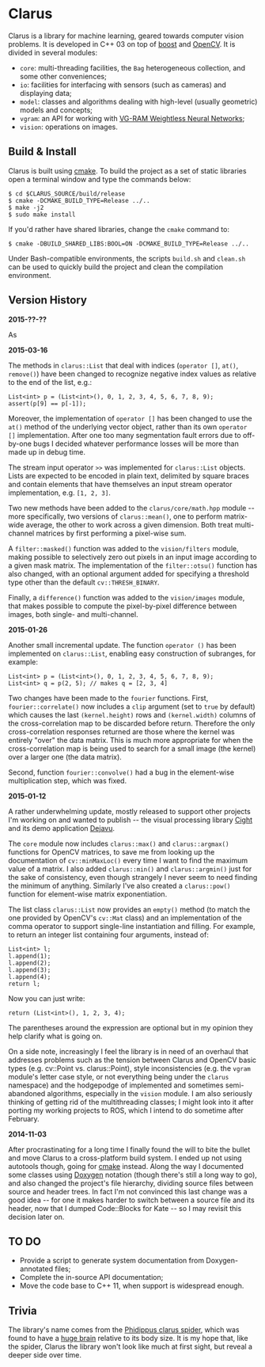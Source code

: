 Clarus
======

Clarus is a library for machine learning, geared towards computer vision problems. It is developed in C++ 03 on top of [boost](http://www.boost.org/) and [OpenCV](http://opencv.org/). It is divided in several modules:

* `core`: multi-threading facilities, the `Bag` heterogeneous collection, and some other conveniences;
* `io`: facilities for interfacing with sensors (such as cameras) and displaying data;
* `model`: classes and algorithms dealing with high-level (usually geometric) models and concepts;
* `vgram`: an API for working with [VG-RAM Weightless Neural Networks](https://github.com/xperroni/Yamabiko/tree/master/2013-2);
* `vision`: operations on images.

Build & Install
---------------

Clarus is built using [cmake](http://www.cmake.org/). To build the project as a set of static libraries open a terminal window and type the commands below:

    $ cd $CLARUS_SOURCE/build/release
    $ cmake -DCMAKE_BUILD_TYPE=Release ../..
    $ make -j2
    $ sudo make install

If you'd rather have shared libraries, change the `cmake` command to:

    $ cmake -DBUILD_SHARED_LIBS:BOOL=ON -DCMAKE_BUILD_TYPE=Release ../..

Under Bash-compatible environments, the scripts `build.sh` and `clean.sh` can be used to quickly build the project and clean the compilation environment.

Version History
---------------

**2015-??-??**

As 

**2015-03-16**

The methods in `clarus::List` that deal with indices (`operator []`, `at()`, `remove()`) have been changed to recognize negative index values as relative to the end of the list, e.g.:

    List<int> p = (List<int>(), 0, 1, 2, 3, 4, 5, 6, 7, 8, 9);
    assert(p[9] == p[-1]);

Moreover, the implementation of `operator []` has been changed to use the `at()` method of the underlying vector object, rather than its own `operator []` implementation. After one too many segmentation fault errors due to off-by-one bugs I decided whatever performance losses will be more than made up in debug time.

The stream input operator `>>` was implemented for `clarus::List` objects. Lists are expected to be encoded in plain text, delimited by square braces and contain elements that have themselves an input stream operator implementation, e.g. `[1, 2, 3]`.

Two new methods have been added to the `clarus/core/math.hpp` module -- more specifically, two versions of `clarus::mean()`, one to perform matrix-wide average, the other to work across a given dimension. Both treat multi-channel matrices by first performing a pixel-wise sum.

A `filter::masked()` function was added to the `vision/filters` module, making possible to selectively zero out pixels in an input image according to a given mask matrix. The implementation of the `filter::otsu()` function has also changed, with an optional argument added for specifying a threshold type other than the default `cv::THRESH_BINARY`.

Finally, a `difference()` function was added to the `vision/images` module, that makes possible to compute the pixel-by-pixel difference between images, both single- and multi-channel.

**2015-01-26**

Another small incremental update. The function `operator ()` has been implemented on `clarus::List`, enabling easy construction of subranges, for example:

    List<int> p = (List<int>(), 0, 1, 2, 3, 4, 5, 6, 7, 8, 9);
    List<int> q = p(2, 5); // makes q = [2, 3, 4]

Two changes have been made to the `fourier` functions. First, `fourier::correlate()` now includes a `clip` argument (set to `true` by default) which causes the last `(kernel.height)` rows and `(kernel.width)` columns of the cross-correlation map to be discarded before return. Therefore the only cross-correlation responses returned are those where the kernel was entirely "over" the data matrix. This is much more appropriate for when the cross-correlation map is being used to search for a small image (the kernel) over a larger one (the data matrix).

Second, function `fourier::convolve()` had a bug in the element-wise multiplication step, which was fixed.

**2015-01-12**

A rather underwhelming update, mostly released to support other projects I'm working on and wanted to publish -- the visual processing library [Cight](https://github.com/xperroni/Cight) and its demo application [Dejavu](https://github.com/xperroni/Dejavu).

The `core` module now includes `clarus::max()` and `clarus::argmax()` functions for OpenCV matrices, to save me from looking up the documentation of `cv::minMaxLoc()` every time I want to find the maximum value of a matrix. I also added `clarus::min()` and `clarus::argmin()` just for the sake of consistency, even though strangely I never seem to need finding the minimum of anything. Similarly I've also created a `clarus::pow()` function for element-wise matrix exponentiation.

The list class `clarus::List` now provides an `empty()` method (to match the one provided by OpenCV's `cv::Mat` class) and an implementation of the comma operator to support single-line instantiation and filling. For example, to return an integer list containing four arguments, instead of:

    List<int> l;
    l.append(1);
    l.append(2);
    l.append(3);
    l.append(4);
    return l;

Now you can just write:

    return (List<int>(), 1, 2, 3, 4);

The parentheses around the expression are optional but in my opinion they help clarify what is going on.

On a side note, increasingly I feel the library is in need of an overhaul that addresses problems such as the tension between Clarus and OpenCV basic types (e.g. cv::Point vs. clarus::Point), style inconsistencies (e.g. the `vgram` module's letter case style, or not everything being under the `clarus` namespace) and the hodgepodge of implemented and sometimes semi-abandoned algorithms, especially in the `vision` module. I am also seriously thinking of getting rid of the multithreading classes; I might look into it after porting my working projects to ROS, which I intend to do sometime after February.

**2014-11-03**

After procrastinating for a long time I finally found the will to bite the bullet and move Clarus to a cross-platform build system. I ended up not using autotools though, going for [cmake](http://www.cmake.org/) instead. Along the way I documented some classes using [Doxygen](http://www.doxygen.org) notation (though there's still a long way to go), and also changed the project's file hierarchy, dividing source files between source and header trees. In fact I'm not convinced this last change was a good idea -- for one it makes harder to switch between a source file and its header, now that I dumped Code::Blocks for Kate -- so I may revisit this decision later on.

TO DO
-----

* Provide a script to generate system documentation from Doxygen-annotated files;
* Complete the in-source API documentation;
* Move the code base to C++ 11, when support is widespread enough.

Trivia
------

The library's name comes from the [Phidippus clarus spider](http://en.wikipedia.org/wiki/Phidippus_clarus), which was found to have a [huge brain](http://news.nationalgeographic.com/news/2011/12/111219-spiders-big-brains-bodies-legs-webs-animals-science/) relative to its body size. It is my hope that, like the spider, Clarus the library won't look like much at first sight, but reveal a deeper side over time.
